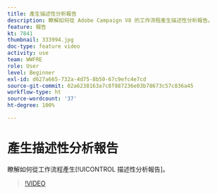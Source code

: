 ```yaml
---
title: 產生描述性分析報告
description: 瞭解如何從 Adobe Campaign V8 的工作流程產生描述性分析報告。
feature: 報告
kt: 7841
thumbnail: 333994.jpg
doc-type: feature video
activity: use
team: WWFRE
role: User
level: Beginner
exl-id: d627a665-732a-4d75-8b50-67c9efc4e7cd
source-git-commit: 02a6238163a7c8f887236e03b78673c57c836a45
workflow-type: ht
source-wordcount: '37'
ht-degree: 100%

---
```


# 產生描述性分析報告

瞭解如何從工作流程產生[!UICONTROL 描述性分析報告]。

>[!VIDEO](https://video.tv.adobe.com/v/333994?quality=12)
